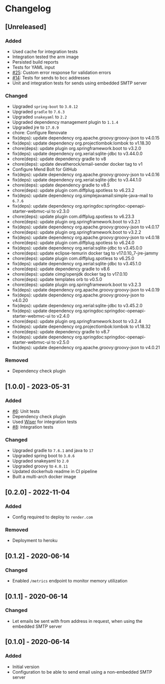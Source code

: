 # Changelog

## [Unreleased]
### Added
- Used cache for integration tests
- Integration tested the arm image
- Persisted build reports
- Tests for YAML input
- [#25](https://github.com/devatherock/email-sender/issues/25): Custom error response for validation errors
- [#14](https://github.com/devatherock/email-sender/issues/14): Tests for sends to bcc addresses
- Unit and integration tests for sends using embedded SMTP server

### Changed
- Upgraded `spring-boot` to `3.0.12`
- Upgraded `gradle` to `7.6.3`
- Upgraded `snakeyaml` to `2.2`
- Upgraded dependency management plugin to `1.1.4`
- Upgraded jre to `17.0.9`
- chore: Configure Renovate
- fix(deps): update dependency org.apache.groovy:groovy-json to v4.0.15
- fix(deps): update dependency org.projectlombok:lombok to v1.18.30
- chore(deps): update plugin org.springframework.boot to v3.2.0
- fix(deps): update dependency org.xerial:sqlite-jdbc to v3.44.0.0
- chore(deps): update dependency gradle to v8
- chore(deps): update devatherock/email-sender docker tag to v1
- Configure Mend Bolt for GitHub
- fix(deps): update dependency org.apache.groovy:groovy-json to v4.0.16
- fix(deps): update dependency org.xerial:sqlite-jdbc to v3.44.1.0
- chore(deps): update dependency gradle to v8.5
- chore(deps): update plugin com.diffplug.spotless to v6.23.2
- fix(deps): update dependency org.simplejavamail:simple-java-mail to `6.7.6`
- fix(deps): update dependency org.springdoc:springdoc-openapi-starter-webmvc-ui to v2.3.0
- chore(deps): update plugin com.diffplug.spotless to v6.23.3
- chore(deps): update plugin org.springframework.boot to v3.2.1
- fix(deps): update dependency org.apache.groovy:groovy-json to v4.0.17
- chore(deps): update plugin org.springframework.boot to v3.2.2
- fix(deps): update dependency org.apache.groovy:groovy-json to v4.0.18
- chore(deps): update plugin com.diffplug.spotless to v6.24.0
- fix(deps): update dependency org.xerial:sqlite-jdbc to v3.45.0.0
- chore(deps): update eclipse-temurin docker tag to v17.0.10_7-jre-jammy
- chore(deps): update plugin com.diffplug.spotless to v6.25.0
- fix(deps): update dependency org.xerial:sqlite-jdbc to v3.45.1.0
- chore(deps): update dependency gradle to v8.6
- chore(deps): update cimg/openjdk docker tag to v17.0.10
- chore(deps): update templates orb to v0.5.0
- chore(deps): update plugin org.springframework.boot to v3.2.3
- fix(deps): update dependency org.apache.groovy:groovy-json to v4.0.19
- fix(deps): update dependency org.apache.groovy:groovy-json to v4.0.20
- fix(deps): update dependency org.xerial:sqlite-jdbc to v3.45.2.0
- fix(deps): update dependency org.springdoc:springdoc-openapi-starter-webmvc-ui to v2.4.0
- chore(deps): update plugin org.springframework.boot to v3.2.4
- fix(deps): update dependency org.projectlombok:lombok to v1.18.32
- chore(deps): update dependency gradle to v8.7
- fix(deps): update dependency org.springdoc:springdoc-openapi-starter-webmvc-ui to v2.5.0
- fix(deps): update dependency org.apache.groovy:groovy-json to v4.0.21

### Removed
- Dependency check plugin

## [1.0.0] - 2023-05-31
### Added
- [#6](https://github.com/devatherock/email-sender/issues/6): Unit tests
- Dependency check plugin
- Used [Wiser](https://github.com/voodoodyne/subethasmtp/blob/master/Wiser.md) for integration tests
- [#8](https://github.com/devatherock/email-sender/issues/8): Integration tests

### Changed
- Upgraded gradle to `7.6.1` and java to `17`
- Upgraded spring boot to `3.0.6`
- Upgraded snakeyaml to `2.0`
- Upgraded groovy to `4.0.11`
- Updated dockerhub readme in CI pipeline
- Built a multi-arch docker image

## [0.2.0] - 2022-11-04
### Added
- Config required to deploy to `render.com`

### Removed
- Deployment to heroku

## [0.1.2] - 2020-06-14
### Changed
- Enabled `/metrics` endpoint to monitor memory utilization

## [0.1.1] - 2020-06-14
### Changed
- Let emails be sent with from address in request, when using the embedded SMTP server

## [0.1.0] - 2020-06-14
### Added
- Initial version
- Configuration to be able to send email using a non-embedded SMTP server